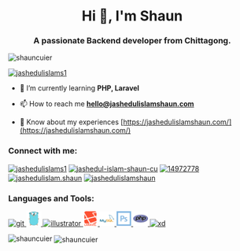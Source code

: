 <h1 align="center">Hi 👋, I'm Shaun</h1>
<h3 align="center">A passionate Backend developer from Chittagong.</h3>

<p align="left"> <img src="https://komarev.com/ghpvc/?username=shauncuier&label=Profile%20views&color=0e75b6&style=flat" alt="shauncuier" /> </p>

<p align="left"> <a href="https://twitter.com/jashedulislams1" target="blank"><img src="https://img.shields.io/twitter/follow/jashedulislams1?logo=twitter&style=for-the-badge" alt="jashedulislams1" /></a> </p>

- 🌱 I’m currently learning **PHP, Laravel**

- 📫 How to reach me **hello@jashedulislamshaun.com**

- 📄 Know about my experiences [https://jashedulislamshaun.com/](https://jashedulislamshaun.com/)

<h3 align="left">Connect with me:</h3>
<p align="left">
<a href="https://twitter.com/jashedulislams1" target="blank"><img align="center" src="https://www.cdnlogo.com/logos/t/96/twitter-icon.svg" alt="jashedulislams1" color="#FFFFFF" height="30" width="40" /></a>
<a href="https://linkedin.com/in/jashedul-islam-shaun-cu" target="blank"><img align="center" src="https://www.cdnlogo.com/logos/l/78/linkedin-icon.svg" alt="jashedul-islam-shaun-cu" height="30" width="40" /></a>
<a href="https://stackoverflow.com/users/14972778" target="blank"><img align="center" src="https://www.cdnlogo.com/logos/s/63/stack-overflow.svg" alt="14972778" height="30" width="40" /></a>
<a href="https://fb.com/jashedulislam.shaun" target="blank"><img align="center" src="https://www.cdnlogo.com/logos/f/91/facebook-icon.svg" alt="jashedulislam.shaun" height="30" width="40" /></a>
<a href="https://instagram.com/jashedulislamshaun" target="blank"><img align="center" src="https://www.cdnlogo.com/logos/i/92/instagram.svg" alt="jashedulislamshaun" height="30" width="40" /></a>
</p>

<h3 align="left">Languages and Tools:</h3>
<p align="left"> <a href="https://git-scm.com/" target="_blank"> <img src="https://www.vectorlogo.zone/logos/git-scm/git-scm-icon.svg" alt="git" width="30" height="30"/> </a> <a href="https://golang.org" target="_blank"> <img src="https://raw.githubusercontent.com/devicons/devicon/master/icons/go/go-original.svg" alt="go" width="30" height="30"/> </a> <a href="https://www.adobe.com/in/products/illustrator.html" target="_blank"> <img src="https://www.vectorlogo.zone/logos/adobe_illustrator/adobe_illustrator-icon.svg" alt="illustrator" width="30" height="30"/> </a> <a href="https://laravel.com/" target="_blank"> <img src="https://raw.githubusercontent.com/devicons/devicon/master/icons/laravel/laravel-plain-wordmark.svg" alt="laravel" width="30" height="30"/> </a> <a href="https://www.mysql.com/" target="_blank"> <img src="https://raw.githubusercontent.com/devicons/devicon/master/icons/mysql/mysql-original-wordmark.svg" alt="mysql" width="30" height="30"/> </a> <a href="https://www.photoshop.com/en" target="_blank"> <img src="https://raw.githubusercontent.com/devicons/devicon/master/icons/photoshop/photoshop-line.svg" alt="photoshop" width="30" height="30"/> </a> <a href="https://www.php.net" target="_blank"> <img src="https://raw.githubusercontent.com/devicons/devicon/master/icons/php/php-original.svg" alt="php" width="30" height="30"/> </a> <a href="https://www.adobe.com/products/xd.html" target="_blank"> <img src="https://cdn.worldvectorlogo.com/logos/adobe-xd.svg" alt="xd" width="30" height="30"/> </a> </p>

<p><img align="left" src="https://github-readme-stats.vercel.app/api/top-langs?username=shauncuier&theme=chartreuse-dark&show_icons=true&locale=en&layout=compact" alt="shauncuier" /></p>

<p>&nbsp;<img align="center" src="https://github-readme-stats.vercel.app/api?username=shauncuier&theme=chartreuse-dark&show_icons=true&locale=en" alt="shauncuier" /></p>

